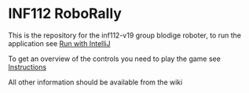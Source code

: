 # INF112 RoboRally

This is the repository for the inf112-v19 group blodige roboter, to run the application see [Run with IntelliJ](https://github.com/inf112-v19/Blodige-roboter/wiki/Other_Run-with-IntelliJ)

To get an overview of the controls you need to play the game see [Instructions](https://github.com/inf112-v19/Blodige-roboter/wiki/Specification_Instructions)

All other information should be available from the wiki
